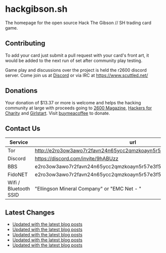 # hackgibson.sh
The homepage for the open source Hack The Gibson // SH trading card game.


## Contributing

To add your card just submit a pull request with your card's front art, it would be added to the next run of set after community play testing.

Game play and discussions over the project is held the r2600 discord server. Come join us at [Discord](https://discord.com/invite/9hABUzz) or via IRC at https://www.scuttled.net/


## Donations

Your donation of $13.37 or more is welcome and helps the hacking community at large with proceeds going to [2600 Magazine](https://2600.com/), [Hackers for Charity](https://hackersforcharity.org) and [Girlstart](https://girlstart.org).  Visit [buymeacoffee](https://www.buymeacoffee.com/hackgibson.sh) to donate.


## Contact Us

Service | url
-|-
Tor | http://e2ro3ow3awo7r2favn24n65ycc2qmzkoayn5r57e3f56nvjwdcgg32ad.onion
Discord | https://discord.com/invite/9hABUzz
BBS | e2ro3ow3awo7r2favn24n65ycc2qmzkoayn5r57e3f56nvjwdcgg32ad.onion:23
FidoNET | e2ro3ow3awo7r2favn24n65ycc2qmzkoayn5r57e3f56nvjwdcgg32ad.onion:24554
Wifi / Bluetooth SSID | "Ellingson Mineral Company" or "EMC Net - <fidonet address>"

## Latest Changes
<!-- BLOG-POST-LIST:START -->
- [Updated with the latest blog posts](https://github.com/DFW2600/hackgibson.sh/commit/5c6b60393e39178b5e24c499c6b5b3bb577b0399)
- [Updated with the latest blog posts](https://github.com/DFW2600/hackgibson.sh/commit/3a463900aea0a0b23aa738d3de4017a667f80610)
- [Updated with the latest blog posts](https://github.com/DFW2600/hackgibson.sh/commit/80c9ed245a06da24764b7af050241a76f48c02b8)
- [Updated with the latest blog posts](https://github.com/DFW2600/hackgibson.sh/commit/4053688733788c6a9471ea7e0c7a3e074135e155)
- [Updated with the latest blog posts](https://github.com/DFW2600/hackgibson.sh/commit/bcffdc9fbe47249d63a1cc9e2de15b56319cb057)
<!-- BLOG-POST-LIST:END -->
